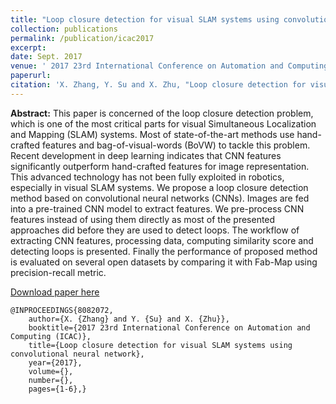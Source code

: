 ```yaml
---
title: "Loop closure detection for visual SLAM systems using convolutional neural network"
collection: publications
permalink: /publication/icac2017
excerpt: 
date: Sept. 2017
venue: ' 2017 23rd International Conference on Automation and Computing (ICAC)'
paperurl:
citation: 'X. Zhang, Y. Su and X. Zhu, "Loop closure detection for visual SLAM systems using convolutional neural network," <i>2017 23rd International Conference on Automation and Computing (ICAC)</i>, Huddersfield, 2017, pp. 1-6.'
---
```

**Abstract:** This paper is concerned of the loop closure detection problem, which is one of the most critical parts for visual Simultaneous Localization and Mapping (SLAM) systems. Most of state-of-the-art methods use hand-crafted features and bag-of-visual-words (BoVW) to tackle this problem. Recent development in deep learning indicates that CNN features significantly outperform hand-crafted features for image representation. This advanced technology has not been fully exploited in robotics, especially in visual SLAM systems. We propose a loop closure detection method based on convolutional neural networks (CNNs). Images are fed into a pre-trained CNN model to extract features. We pre-process CNN features instead of using them directly as most of the presented approaches did before they are used to detect loops. The workflow of extracting CNN features, processing data, computing similarity score and detecting loops is presented. Finally the performance of proposed method is evaluated on several open datasets by comparing it with Fab-Map using precision-recall metric.

[Download paper here](https://ieeexplore.ieee.org/abstract/document/8082072)

```
@INPROCEEDINGS{8082072,
    author={X. {Zhang} and Y. {Su} and X. {Zhu}},
    booktitle={2017 23rd International Conference on Automation and Computing (ICAC)}, 
    title={Loop closure detection for visual SLAM systems using convolutional neural network}, 
    year={2017},
    volume={},
    number={},
    pages={1-6},}
  ```
